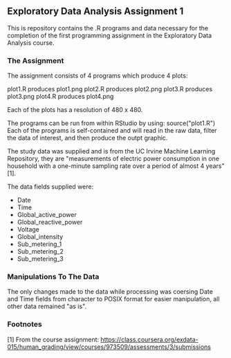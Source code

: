 ## Exploratory Data Analysis Assignment 1
This is repository contains the .R programs and data necessary for the completion of the first programming assignment in the Exploratory Data Analysis course.

### The Assignment

The assignment consists of 4 programs which produce 4 plots:

plot1.R produces plot1.png
plot2.R produces plot2.png
plot3.R produces plot3.png
plot4.R produces plot4.png

Each of the plots has a resolution of 480 x 480.

The programs can be run from within RStudio by using: source("plot1.R")
Each of the programs is self-contained and will read in the raw data, filter the data of interest, and then produce the outpt graphic.

The study data was supplied and is from the UC Irvine Machine Learning Repository, they are "measurements of electric power consumption in one household with a one-minute sampling rate over a period of almost 4 years"[1].

The data fields supplied were:
- Date
- Time
- Global_active_power
- Global_reactive_power
- Voltage
- Global_intensity
- Sub_metering_1
- Sub_metering_2
- Sub_metering_3


### Manipulations To The Data

The only changes made to the data while processing was coersing Date and Time fields from character to POSIX format for easier manipulation, all other data remained "as is".


### Footnotes
[1]  From the course assignment:       https://class.coursera.org/exdata-015/human_grading/view/courses/973509/assessments/3/submissions
